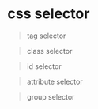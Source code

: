 # css selector

> tag selector

> class selector

> id selector

> attribute selector

> group selector
